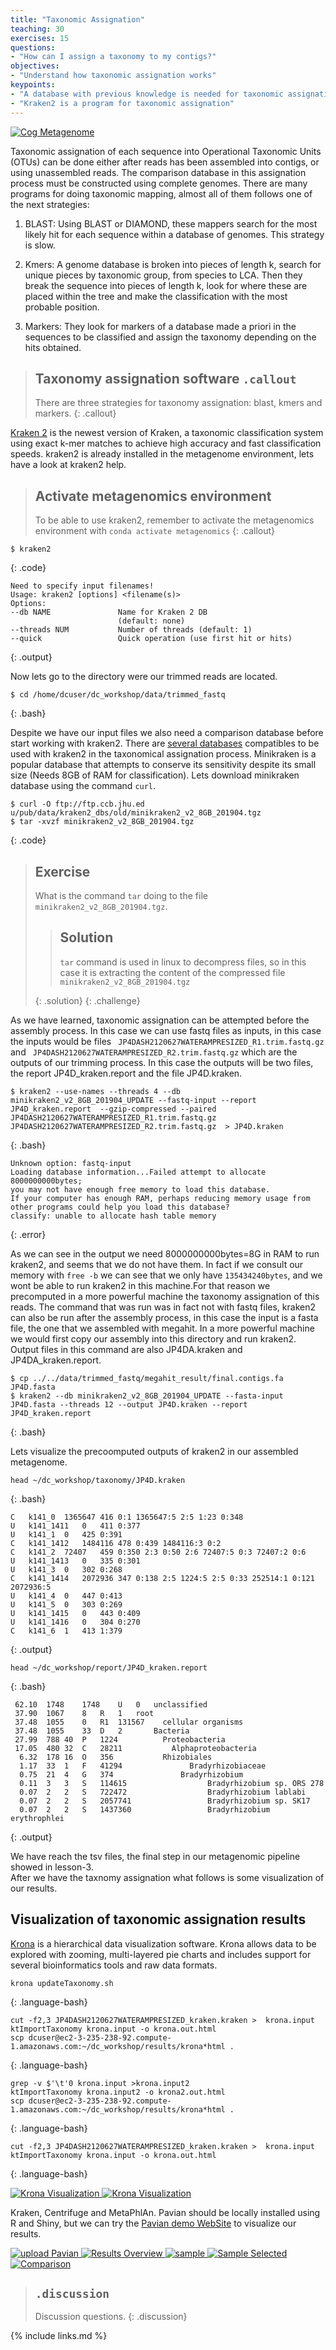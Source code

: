 ```yaml
---
title: "Taxonomic Assignation"
teaching: 30
exercises: 15
questions:
- "How can I assign a taxonomy to my contigs?"
objectives:
- "Understand how taxonomic assignation works"
keypoints:
- "A database with previous knowledge is needed for taxonomic assignation"
- "Kraken2 is a program for taxonomic assignation"
---
```


<a href="{{ page.root }}/fig/sesgos.png">
  <img src="{{ page.root }}/fig/sesgos.png" alt="Cog Metagenome" />
</a>

Taxonomic assignation of each sequence into Operational Taxonomic
Units (OTUs) can be done either after reads has been assembled into 
contigs, or using unassembled reads. The comparison database in this 
assignation process must be constructed using complete genomes. There are 
many programs for doing taxonomic mapping, almost all of them follows one 
of the next strategies:  

1. BLAST: Using BLAST or DIAMOND, these mappers search for the most likely hit 
for each sequence within a database of genomes. This strategy is slow.    
  
2. Kmers: A genome database is broken into pieces of length k, search 
for unique pieces by taxonomic group, from species to LCA. Then they break the 
sequence into pieces of length k, look for where these are placed within the tree 
and make the classification with the most probable position.    

3. Markers: They look for markers of a database made a priori in the sequences 
to be classified and assign the taxonomy depending on the hits obtained.    

> ## Taxonomy assignation software `.callout`
>
> There are three strategies for taxonomy assignation: blast, kmers and markers. 
{: .callout}

[Kraken 2](https://ccb.jhu.edu/software/kraken2/) is the newest version of Kraken, 
a taxonomic classification system using exact k-mer matches to achieve 
high accuracy and fast classification speeds. kraken2 is already installed in the metagenome
environment, lets have a look at kraken2 help.  
 
> ## Activate metagenomics environment
> To be able to use kraken2, remember to activate the metagenomics environment with `conda activate metagenomics` 
{: .callout}

~~~
$ kraken2 
~~~
{: .code}
~~~
Need to specify input filenames!                                                                      
Usage: kraken2 [options] <filename(s)>                                                                                                                                                                      
Options:                                                                                                  
--db NAME               Name for Kraken 2 DB                                                                                   
                        (default: none)                                                               
--threads NUM           Number of threads (default: 1)                                                
--quick                 Quick operation (use first hit or hits)    
~~~  
{: .output}

Now lets go to the directory were our trimmed reads are located.  
~~~
$ cd /home/dcuser/dc_workshop/data/trimmed_fastq 
~~~
{: .bash}

Despite we have our input files we also need a comparison database before 
start working with kraken2. There are [several databases](http://ccb.jhu.edu/software/kraken2/downloads.shtml) 
compatibles to be used with kraken2 in the taxonomical assignation process. 
Minikraken is a popular database that attempts to conserve its sensitivity 
despite its small size (Needs 8GB of RAM for classification).  Lets download minikraken database using the command
`curl`.   

~~~
$ curl -O ftp://ftp.ccb.jhu.ed u/pub/data/kraken2_dbs/old/minikraken2_v2_8GB_201904.tgz         
$ tar -xvzf minikraken2_v2_8GB_201904.tgz 
~~~
{: .code}

> ## Exercise
> 
> What is the command `tar` doing to the file `minikraken2_v2_8GB_201904.tgz`.  
> 
>> ## Solution
>> `tar` command is used in linux to decompress files, so in this case it 
>> is extracting the content of the compressed file  `minikraken2_v2_8GB_201904.tgz`  
>> 
> {: .solution}
{: .challenge}                             
                             
As we have learned, taxonomic assignation can be attempted before the assembly process. 
In this case we can use fastq files as inputs, in this case the inputs would be files 
` JP4DASH2120627WATERAMPRESIZED_R1.trim.fastq.gz` and ` JP4DASH2120627WATERAMPRESIZED_R2.trim.fastq.gz`
which are the outputs of our trimming process. In this case the outputs will be two files, the report
JP4D_kraken.report and the file JP4D.kraken.  
  
~~~
$ kraken2 --use-names --threads 4 --db minikraken2_v2_8GB_201904_UPDATE --fastq-input --report JP4D_kraken.report  --gzip-compressed --paired JP4DASH2120627WATERAMPRESIZED_R1.trim.fastq.gz  JP4DASH2120627WATERAMPRESIZED_R2.trim.fastq.gz  > JP4D.kraken
~~~
{: .bash}
~~~
Unknown option: fastq-input                                                                            
Loading database information...Failed attempt to allocate 8000000000bytes;                             
you may not have enough free memory to load this database.                                             
If your computer has enough RAM, perhaps reducing memory usage from                                    
other programs could help you load this database?                                                      
classify: unable to allocate hash table memory    
~~~
{: .error}

As we can see in the output we need 8000000000bytes=8G in RAM to run kraken2, 
and seems that we do not have them. In fact if we consult our memory with `free -b` 
we can see that we only have `135434240bytes`, and we wont be able to run kraken2 in 
this machine.For that reason we precomputed in a more powerful machine the taxonomy 
assignation of this reads. The command that was run was in fact not with fastq files,
kraken2 can also be run after the assembly process, in this case the input is a fasta file, 
the one that we assembled with megahit. In a more powerful machine
we would first copy our assembly into this directory and run kraken2. 
Output files in this command are also JP4DA.kraken and JP4DA_kraken.report.  
~~~
$ cp ../../data/trimmed_fastq/megahit_result/final.contigs.fa  JP4D.fasta  
$ kraken2 --db minikraken2_v2_8GB_201904_UPDATE --fasta-input  JP4D.fasta --threads 12 --output JP4D.kraken --report JP4D_kraken.report 
~~~
{: .bash}  

Lets visualize the precoomputed outputs of kraken2 in our assembled metagenome.  
~~~
head ~/dc_workshop/taxonomy/JP4D.kraken  
~~~
{: .bash}

~~~
C	k141_0	1365647	416	0:1 1365647:5 2:5 1:23 0:348
U	k141_1411	0	411	0:377
U	k141_1	0	425	0:391
C	k141_1412	1484116	478	0:439 1484116:3 0:2
C	k141_2	72407	459	0:350 2:3 0:50 2:6 72407:5 0:3 72407:2 0:6
U	k141_1413	0	335	0:301
U	k141_3	0	302	0:268
C	k141_1414	2072936	347	0:138 2:5 1224:5 2:5 0:33 252514:1 0:121 2072936:5
U	k141_4	0	447	0:413
U	k141_5	0	303	0:269
U	k141_1415	0	443	0:409
U	k141_1416	0	304	0:270
C	k141_6	1	413	1:379
~~~
{: .output}

~~~
head ~/dc_workshop/report/JP4D_kraken.report
~~~
{: .bash} 
~~~
 62.10	1748	1748	U	0	unclassified
 37.90	1067	8	R	1	root
 37.48	1055	0	R1	131567	  cellular organisms
 37.48	1055	33	D	2	    Bacteria
 27.99	788	40	P	1224	      Proteobacteria
 17.05	480	32	C	28211	        Alphaproteobacteria
  6.32	178	16	O	356	          Rhizobiales
  1.17	33	1	F	41294	            Bradyrhizobiaceae
  0.75	21	4	G	374	              Bradyrhizobium
  0.11	3	3	S	114615	                Bradyrhizobium sp. ORS 278
  0.07	2	2	S	722472	                Bradyrhizobium lablabi
  0.07	2	2	S	2057741	                Bradyrhizobium sp. SK17
  0.07	2	2	S	1437360	                Bradyrhizobium erythrophlei
~~~
{: .output}  

We have reach the tsv files, the final step in our metagenomic pipeline showed in lesson-3.  
After we have the taxnomy assignation what follows is some visualization of our results.  


## Visualization of taxonomic assignation results  
[Krona](https://github.com/marbl/Krona/wiki) is a hierarchical data visualization software. Krona allows data to be explored with zooming, multi-layered pie charts and includes support for several bioinformatics tools and raw data formats. 

~~~
krona updateTaxonomy.sh
~~~
{: .language-bash}

~~~
cut -f2,3 JP4DASH2120627WATERAMPRESIZED_kraken.kraken >  krona.input
ktImportTaxonomy krona.input -o krona.out.html
scp dcuser@ec2-3-235-238-92.compute-1.amazonaws.com:~/dc_workshop/results/krona*html . 
~~~
{: .language-bash}


~~~
grep -v $'\t'0 krona.input >krona.input2  
ktImportTaxonomy krona.input2 -o krona2.out.html
scp dcuser@ec2-3-235-238-92.compute-1.amazonaws.com:~/dc_workshop/results/krona*html . 
~~~
{: .language-bash}

~~~
cut -f2,3 JP4DASH2120627WATERAMPRESIZED_kraken.kraken >  krona.input
ktImportTaxonomy krona.input -o krona.out.html
~~~
{: .language-bash}


<a href="{{ page.root }}/fig/krona1.svg">
  <img src="{{ page.root }}/fig/krona1.svg" alt="Krona Visualization" />
</a>



<a href="{{ page.root }}/fig/krona2.svg">
  <img src="{{ page.root }}/fig/krona2.svg" alt="Krona Visualization" />
</a>


Kraken, Centrifuge and MetaPhlAn. Pavian should be locally installed using R and Shiny, but we can try the [Pavian demo WebSite](https://fbreitwieser.shinyapps.io/pavian/) to visualize our results.  

<a href="{{ page.root }}/fig/uploadPavian.PNG">
  <img src="{{ page.root }}/fig/uploadPavian.PNG" alt="upload Pavian" />
</a>

<a href="{{ page.root }}/fig/ResultsOverview.PNG">
  <img src="{{ page.root }}/fig/ResultsOverview.PNG" alt="Results Overview" />
</a>

<a href="{{ page.root }}/fig/sample.PNG">
  <img src="{{ page.root }}/fig/sample.PNG" alt="sample" />
</a>

<a href="{{ page.root }}/fig/SampleSelected.PNG">
  <img src="{{ page.root }}/fig/SampleSelected.PNG" alt="Sample Selected" />
</a>

<a href="{{ page.root }}/fig/Comparison.PNG">
  <img src="{{ page.root }}/fig/Comparison.PNG" alt="Comparison" />
</a>



> ## `.discussion`
>
> Discussion questions.
{: .discussion}

                             
{% include links.md %}
